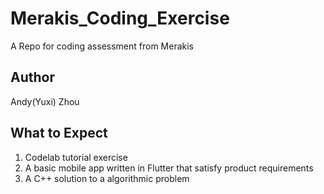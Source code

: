 # Merakis_Coding_Exercise
A Repo for coding assessment from Merakis

## Author
Andy(Yuxi) Zhou

## What to Expect
1. Codelab tutorial exercise
2. A basic mobile app written in Flutter that satisfy product requirements
3. A C++ solution to a algorithmic problem
